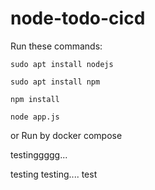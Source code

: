 # node-todo-cicd

Run these commands:


`sudo apt install nodejs`


`sudo apt install npm`


`npm install`

`node app.js`

or Run by docker compose

testinggggg...

testing
testing....
test
